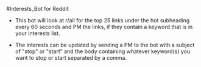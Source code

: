 #Interests_Bot for Reddit

- This bot will look at r/all for the top 25 links under the hot subheading every 60 seconds and PM the links, if they contain a keyword that is in your interests list.

- The interests can be updated by sending a PM to the bot with a subject of "stop" or "start" and the body containing whatever keyword(s) you want to stop or start separated by a comma.

